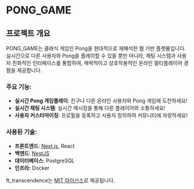 
# PONG_GAME

## 프로젝트 개요

PONG_GAME는 클래식 게임인 Pong을 현대적으로 재해석한 웹 기반 플랫폼입니다. 실시간으로 다른 사용자와 Pong을 플레이할 수 있을 뿐만 아니라, 채팅 시스템과 사용자 친화적인 인터페이스를 통합하여, 매력적이고 상호작용적인 온라인 멀티플레이어 경험을 제공합니다.

### 주요 기능:

- **실시간 Pong 게임플레이**: 친구나 다른 온라인 사용자와 Pong 게임에 도전하세요!
- **실시간 채팅 시스템**: 실시간 메시징을 통해 다른 플레이어와 소통하세요!
- **사용자 커스터마이징**: 프로필을 등록하고 사용자 정의하여 커뮤니티에 자랑하세요!

### 사용된 기술:

- **프론트엔드**: [Next.js](https://nextjs.org/), React
- **백엔드**: [NestJS](https://nestjs.com/)
- **데이터베이스**: PostgreSQL
- **인프라:** Docker

ft_transcendence는 [MIT 라이선스](notion://www.notion.so/LICENSE)로 제공됩니다.
